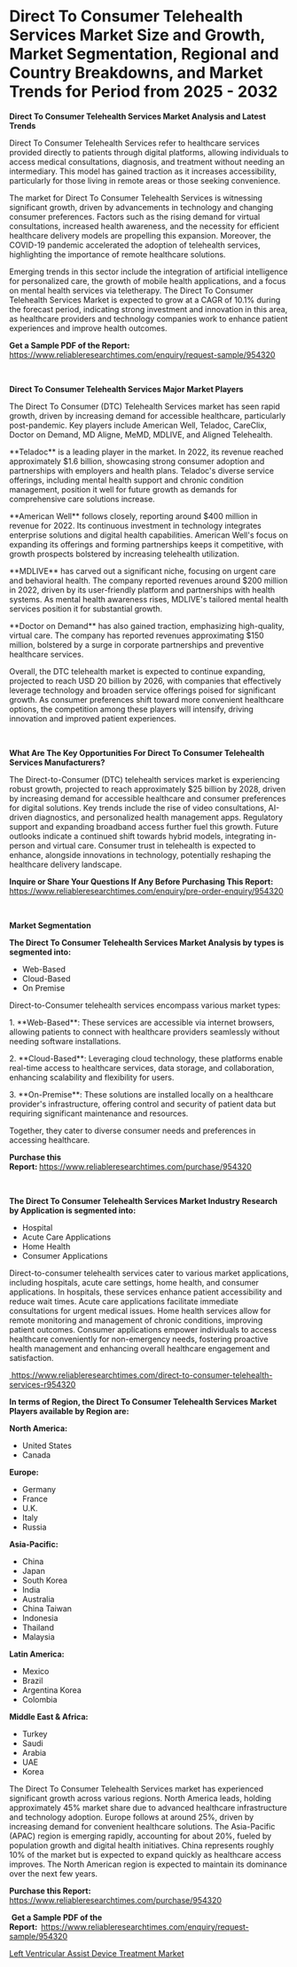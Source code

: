 <p><h1>Direct To Consumer Telehealth Services Market Size and Growth, Market Segmentation, Regional and Country Breakdowns, and Market Trends for Period from 2025 -  2032</h1></p><p><strong>Direct To Consumer Telehealth Services Market Analysis and Latest Trends</strong></p>
<p><p>Direct To Consumer Telehealth Services refer to healthcare services provided directly to patients through digital platforms, allowing individuals to access medical consultations, diagnosis, and treatment without needing an intermediary. This model has gained traction as it increases accessibility, particularly for those living in remote areas or those seeking convenience.</p><p>The market for Direct To Consumer Telehealth Services is witnessing significant growth, driven by advancements in technology and changing consumer preferences. Factors such as the rising demand for virtual consultations, increased health awareness, and the necessity for efficient healthcare delivery models are propelling this expansion. Moreover, the COVID-19 pandemic accelerated the adoption of telehealth services, highlighting the importance of remote healthcare solutions.</p><p>Emerging trends in this sector include the integration of artificial intelligence for personalized care, the growth of mobile health applications, and a focus on mental health services via teletherapy. The Direct To Consumer Telehealth Services Market is expected to grow at a CAGR of 10.1% during the forecast period, indicating strong investment and innovation in this area, as healthcare providers and technology companies work to enhance patient experiences and improve health outcomes.</p></p>
<p><strong>Get a Sample PDF of the Report:&nbsp;</strong> <a href="https://www.reliableresearchtimes.com/enquiry/request-sample/954320?utm_campaign=2273&utm_medium=2&utm_source=Github&utm_content=ia&utm_term=07032025&utm_id=direct-to-consumer-telehealth-services">https://www.reliableresearchtimes.com/enquiry/request-sample/954320</a></p>
<p>&nbsp;</p>
<p><strong>Direct To Consumer Telehealth Services Major Market Players</strong></p>
<p><p>The Direct To Consumer (DTC) Telehealth Services market has seen rapid growth, driven by increasing demand for accessible healthcare, particularly post-pandemic. Key players include American Well, Teladoc, CareClix, Doctor on Demand, MD Aligne, MeMD, MDLIVE, and Aligned Telehealth.</p><p>**Teladoc** is a leading player in the market. In 2022, its revenue reached approximately $1.6 billion, showcasing strong consumer adoption and partnerships with employers and health plans. Teladoc's diverse service offerings, including mental health support and chronic condition management, position it well for future growth as demands for comprehensive care solutions increase.</p><p>**American Well** follows closely, reporting around $400 million in revenue for 2022. Its continuous investment in technology integrates enterprise solutions and digital health capabilities. American Well's focus on expanding its offerings and forming partnerships keeps it competitive, with growth prospects bolstered by increasing telehealth utilization.</p><p>**MDLIVE** has carved out a significant niche, focusing on urgent care and behavioral health. The company reported revenues around $200 million in 2022, driven by its user-friendly platform and partnerships with health systems. As mental health awareness rises, MDLIVE's tailored mental health services position it for substantial growth.</p><p>**Doctor on Demand** has also gained traction, emphasizing high-quality, virtual care. The company has reported revenues approximating $150 million, bolstered by a surge in corporate partnerships and preventive healthcare services.</p><p>Overall, the DTC telehealth market is expected to continue expanding, projected to reach USD 20 billion by 2026, with companies that effectively leverage technology and broaden service offerings poised for significant growth. As consumer preferences shift toward more convenient healthcare options, the competition among these players will intensify, driving innovation and improved patient experiences.</p></p>
<p>&nbsp;</p>
<p><strong>What Are The Key Opportunities For Direct To Consumer Telehealth Services Manufacturers?</strong></p>
<p><p>The Direct-to-Consumer (DTC) telehealth services market is experiencing robust growth, projected to reach approximately $25 billion by 2028, driven by increasing demand for accessible healthcare and consumer preferences for digital solutions. Key trends include the rise of video consultations, AI-driven diagnostics, and personalized health management apps. Regulatory support and expanding broadband access further fuel this growth. Future outlooks indicate a continued shift towards hybrid models, integrating in-person and virtual care. Consumer trust in telehealth is expected to enhance, alongside innovations in technology, potentially reshaping the healthcare delivery landscape.</p></p>
<p><strong>Inquire or Share Your Questions If Any Before Purchasing This Report:</strong> <a href="https://www.reliableresearchtimes.com/enquiry/pre-order-enquiry/954320?utm_campaign=2273&utm_medium=2&utm_source=Github&utm_content=ia&utm_term=07032025&utm_id=direct-to-consumer-telehealth-services">https://www.reliableresearchtimes.com/enquiry/pre-order-enquiry/954320</a></p>
<p>&nbsp;</p>
<p><strong>Market Segmentation</strong></p>
<p><strong>The Direct To Consumer Telehealth Services Market Analysis by types is segmented into:</strong></p>
<p><ul><li>Web-Based</li><li>Cloud-Based</li><li>On Premise</li></ul></p>
<p><p>Direct-to-Consumer telehealth services encompass various market types: </p><p>1. **Web-Based**: These services are accessible via internet browsers, allowing patients to connect with healthcare providers seamlessly without needing software installations.</p><p>2. **Cloud-Based**: Leveraging cloud technology, these platforms enable real-time access to healthcare services, data storage, and collaboration, enhancing scalability and flexibility for users.</p><p>3. **On-Premise**: These solutions are installed locally on a healthcare provider's infrastructure, offering control and security of patient data but requiring significant maintenance and resources. </p><p>Together, they cater to diverse consumer needs and preferences in accessing healthcare.</p></p>
<p><strong>Purchase this Report:&nbsp;</strong><a href="https://www.reliableresearchtimes.com/purchase/954320?utm_campaign=2273&utm_medium=2&utm_source=Github&utm_content=ia&utm_term=07032025&utm_id=direct-to-consumer-telehealth-services">https://www.reliableresearchtimes.com/purchase/954320</a></p>
<p>&nbsp;</p>
<p><strong>The Direct To Consumer Telehealth Services Market Industry Research by Application is segmented into:</strong></p>
<p><ul><li>Hospital</li><li>Acute Care Applications</li><li>Home Health</li><li>Consumer Applications</li></ul></p>
<p><p>Direct-to-consumer telehealth services cater to various market applications, including hospitals, acute care settings, home health, and consumer applications. In hospitals, these services enhance patient accessibility and reduce wait times. Acute care applications facilitate immediate consultations for urgent medical issues. Home health services allow for remote monitoring and management of chronic conditions, improving patient outcomes. Consumer applications empower individuals to access healthcare conveniently for non-emergency needs, fostering proactive health management and enhancing overall healthcare engagement and satisfaction.</p></p>
<p><a href="https://www.reliableresearchtimes.com/direct-to-consumer-telehealth-services-r954320?utm_campaign=2273&utm_medium=2&utm_source=Github&utm_content=ia&utm_term=07032025&utm_id=direct-to-consumer-telehealth-services">&nbsp;https://www.reliableresearchtimes.com/direct-to-consumer-telehealth-services-r954320</a></p>
<p><strong>In terms of Region, the Direct To Consumer Telehealth Services Market Players available by Region are:</strong></p>
<p>
    <p> <strong> North America: </strong>
        <ul>
            <li>United States</li>
            <li>Canada</li>
        </ul>
        </p> 
    <p> <strong> Europe: </strong>
        <ul>
            <li>Germany</li>
            <li>France</li>
            <li>U.K.</li>
            <li>Italy</li>
            <li>Russia</li>
        </ul>
        </p> 
    <p> <strong> Asia-Pacific: </strong>
        <ul>
            <li>China</li>
            <li>Japan</li>
            <li>South Korea</li>
            <li>India</li>
            <li>Australia</li>
            <li>China Taiwan</li>
            <li>Indonesia</li>
            <li>Thailand</li>
            <li>Malaysia</li>
        </ul>
        </p> 
    <p> <strong> Latin America: </strong>
        <ul>
            <li>Mexico</li>
            <li>Brazil</li>
            <li>Argentina Korea</li>
            <li>Colombia</li>
        </ul>
        </p> 
    <p> <strong> Middle East & Africa: </strong>
        <ul>
            <li>Turkey</li>
            <li>Saudi</li>
            <li>Arabia</li>
            <li>UAE</li>
            <li>Korea</li>
        </ul>
    </p>
    </p>
<p><p>The Direct To Consumer Telehealth Services market has experienced significant growth across various regions. North America leads, holding approximately 45% market share due to advanced healthcare infrastructure and technology adoption. Europe follows at around 25%, driven by increasing demand for convenient healthcare solutions. The Asia-Pacific (APAC) region is emerging rapidly, accounting for about 20%, fueled by population growth and digital health initiatives. China represents roughly 10% of the market but is expected to expand quickly as healthcare access improves. The North American region is expected to maintain its dominance over the next few years.</p></p>
<p><strong>Purchase this Report: </strong><a href="https://www.reliableresearchtimes.com/purchase/954320?utm_campaign=2273&utm_medium=2&utm_source=Github&utm_content=ia&utm_term=07032025&utm_id=direct-to-consumer-telehealth-services">https://www.reliableresearchtimes.com/purchase/954320</a></p>
<p>&nbsp;<strong>Get a Sample PDF of the Report:&nbsp;&nbsp;</strong><a href="https://www.reliableresearchtimes.com/enquiry/request-sample/954320?utm_campaign=2273&utm_medium=2&utm_source=Github&utm_content=ia&utm_term=07032025&utm_id=direct-to-consumer-telehealth-services">https://www.reliableresearchtimes.com/enquiry/request-sample/954320</a></p>
<p><strong></strong></p>
<p><p><a href="https://github.com/tambraunrue691969/Market-Research-Report-List-1/blob/main/left-ventricular-assist-device-treatment-market.md?utm_campaign=2273&utm_medium=2&utm_source=Github&utm_content=ia&utm_term=07032025&utm_id=direct-to-consumer-telehealth-services">Left Ventricular Assist Device Treatment Market</a></p></p>